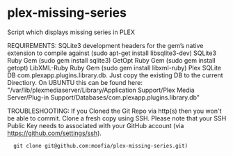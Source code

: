 # plex-missing-series
Script which displays missing series in PLEX

REQUIREMENTS:
  SQLite3 development headers for the gem’s native extension to compile against (sudo apt-get install libsqlite3-dev)
  SQLite3 Ruby Gem (sudo gem install sqlite3)
  GetOpt Ruby Gem (sudo gem install getopt)
  LibXML-Ruby Ruby Gem (sudo gem install libxml-ruby)
  Plex SQLite DB com.plexapp.plugins.library.db. Just copy the existing DB to the current Directiory.
    On UBUNTU this can be found here: "/var/lib/plexmediaserver/Library/Application Support/Plex Media Server/Plug-in Support/Databases/com.plexapp.plugins.library.db"

TROUBLESHOOTING:
  If you Cloned the Git Repo via http(s) then you won't be able to commit. Clone a fresh copy using SSH.
  Please note that your SSH Public Key needs to associated with your GitHub account (via https://github.com/settings/ssh).
  ```
    git clone git@github.com:moofia/plex-missing-series.git)
  ```
